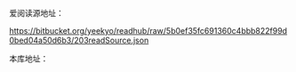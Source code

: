 爱阅读源地址：

https://bitbucket.org/yeekyo/readhub/raw/5b0ef35fc691360c4bbb822f99d0bed04a50d6b3/203readSource.json<br>


本库地址：

